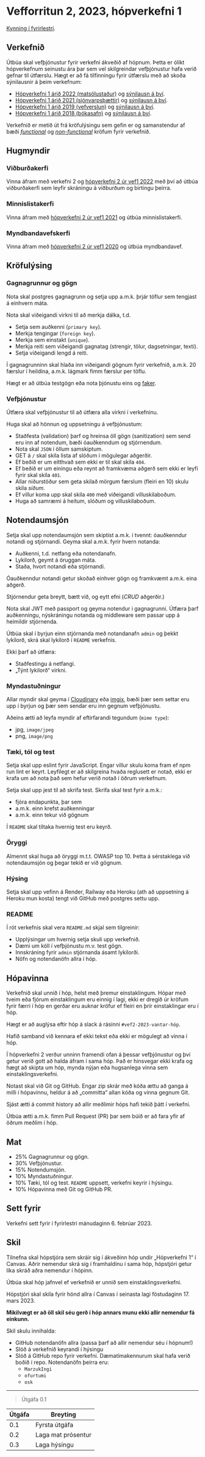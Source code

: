 # Vefforritun 2, 2023, hópverkefni 1

[Kynning í fyrirlestri](https://youtu.be/aQq6OMJ91ro).

## Verkefnið

Útbúa skal vefþjónustur fyrir verkefni ákveðið af hópnum. Þetta er ólíkt hópverkefnum seinustu ára þar sem vel skilgreindar vefþjónustur hafa verið gefnar til útfærslu. Hægt er að fá tilfinningu fyrir útfærslu með að skoða sýnilausnir á þeim verkefnum:

- [Hópverkefni 1 árið 2022 (matsölustaður)](https://github.com/vefforritun/vef2-2022-h1) og [sýnilausn á því](https://github.com/vefforritun/vef2-2022-h1-synilausn).
- [Hópverkefni 1 árið 2021 (sjónvarpsþættir)](https://github.com/vefforritun/vef2-2021-h1) og [sýnilausn á því](https://github.com/vefforritun/vef2-2021-h1-synilausn).
- [Hópverkefni 1 árið 2019 (vefverslun)](https://github.com/vefforritun/vef2-2019-h1) og [sýnilausn á því](https://github.com/vefforritun/vef2-2019-h1-synilausn).
- [Hópverkefni 1 árið 2018 (bókasafn)](https://github.com/vefforritun/vef2-2018-h1) og [sýnilausn á því](https://github.com/vefforritun/vef2-2018-h1-synilausn).

Verkefnið er metið út frá kröfulýsingu sem gefin er og samanstendur af bæði [_functional_](https://en.wikipedia.org/wiki/Functional_requirement) og [_non-functional_](https://en.wikipedia.org/wiki/Non-functional_requirement) kröfum fyrir verkefnið.

## Hugmyndir

### Viðburðakerfi

Vinna áfram með verkefni 2 og [hópverkefni 2 úr vef1 2022](https://github.com/vefforritun/vef1-2022-h2) með því að útbúa viðburðakerfi sem leyfir skráningu á viðburðum og birtingu þeirra.

### Minnislistakerfi

Vinna áfram með [hópverkefni 2 úr vef1 2021](https://github.com/vefforritun/vef1-2021-h2) og útbúa minnislistakerfi.

### Myndbandavefskerfi

Vinna áfram með [hópverkefni 2 úr vef1 2020](https://github.com/vefforritun/vef1-2020-h2) og útbúa myndbandavef.

## Kröfulýsing

### Gagnagrunnur og gögn

Nota skal postgres gagnagrunn og setja upp a.m.k. þrjár töflur sem tengjast á einhvern máta.

Nota skal viðeigandi virkni til að merkja dálka, t.d.

- Setja sem auðkenni (`primary key`).
- Merkja tengingar (`foreign key`).
- Merkja sem einstakt (`unique`).
- Merkja reiti sem viðeigandi gagnatag (strengir, tölur, dagsetningar, texti).
- Setja viðeigandi lengd á reiti.

Í gagnagrunninn skal hlaða inn viðeigandi gögnum fyrir verkefnið, a.m.k. 20 færslur í heildina, a.m.k. lágmark fimm færslur per töflu.

Hægt er að útbúa testgögn eða nota þjónustu eins og [faker](https://github.com/faker-js/faker).

### Vefþjónustur

Útfæra skal vefþjónustur til að útfæra alla virkni í verkefninu.

Huga skal að hönnun og uppsetningu á vefþjónustum:

- Staðfesta (validation) þarf og hreinsa öll gögn (sanitization) sem send eru inn af notendum, bæði óauðkenndum og stjórnendum.
- Nota skal `JSON` í öllum samskiptum.
- GET á `/` skal skila lista af slóðum í mögulegar aðgerðir.
- Ef beðið er um eitthvað sem ekki er til skal skila `404`.
- Ef beðið er um einingu eða reynt að framkvæma aðgerð sem ekki er leyfi fyrir skal skila `401`.
- Allar niðurstöður sem geta skilað mörgum færslum (fleiri en 10) skulu skila _síðum_.
- Ef villur koma upp skal skila `400` með viðeigandi villuskilaboðum.
- Huga að samræmi á heitum, slóðum og villuskilaboðum.

## Notendaumsjón

Setja skal upp notendaumsjón sem skiptist a.m.k. í tvennt: óauðkenndur notandi og stjórnandi. Geyma skal a.m.k. fyrir hvern notanda:

- Auðkenni, t.d. netfang eða notendanafn.
- Lykilorð, geymt á öruggan máta.
- Staða, hvort notandi eða stjórnandi.

Óauðkenndur notandi getur skoðað einhver gögn og framkvæmt a.m.k. eina aðgerð.

Stjórnendur geta breytt, bætt við, og eytt efni (_CRUD_ aðgerðir.)

Nota skal JWT með passport og geyma notendur i gagnagrunni. Útfæra þarf auðkenningu, nýskráningu notanda og middleware sem passar upp á heimildir stjórnenda.

Útbúa skal í byrjun einn stjórnanda með notandanafn `admin` og þekkt lykilorð, skrá skal lykilorð í `README` verkefnis.

Ekki þarf að útfæra:

- Staðfestingu á netfangi.
- „Týnt lykilorð“ virkni.

### Myndastuðningur

Allar myndir skal geyma í [Cloudinary](https://cloudinary.com/) eða [imgix](https://imgix.com/), bæði þær sem settar eru upp í byrjun og þær sem sendar eru inn gegnum vefþjónustu.

Aðeins ætti að leyfa myndir af eftirfarandi tegundum (`mime type`):

- jpg, `image/jpeg`
- png, `image/png`

### Tæki, tól og test

Setja skal upp eslint fyrir JavaScript. Engar villur skulu koma fram ef npm run lint er keyrt. Leyfilegt er að skilgreina hvaða reglusett er notað, ekki er krafa um að nota það sem hefur verið notað í öðrum verkefnum.

Setja skal upp jest til að skrifa test. Skrifa skal test fyrir a.m.k.:

- fjóra endapunkta, þar sem
- a.m.k. einn krefst auðkenningar
- a.m.k. einn tekur við gögnum

Í `README` skal tiltaka hvernig test eru keyrð.

### Öryggi

Almennt skal huga að öryggi m.t.t. OWASP top 10. Þetta á sérstaklega við notendaumsjón og þegar tekið er við gögnum.

### Hýsing

Setja skal upp vefinn á Render, Railway eða Heroku (ath að uppsetning á Heroku mun kosta) tengt við GitHub með postgres settu upp.

### README

Í rót verkefnis skal vera `README.md` skjal sem tilgreinir:

- Upplýsingar um hvernig setja skuli upp verkefnið.
- Dæmi um köll í vefþjónustu m.v. test gögn.
- Innskráning fyrir `admin` stjórnanda ásamt lykilorði.
- Nöfn og notendanöfn allra í hóp.

## Hópavinna

Verkefnið skal unnið í hóp, helst með þremur einstaklingum. Hópar með tveim eða fjórum einstaklingum eru einnig í lagi, ekki er dregið úr kröfum fyrir færri í hóp en gerðar eru auknar kröfur ef fleiri en þrír einstaklingar eru í hóp.

Hægt er að auglýsa eftir hóp á slack á rásinni `#vef2-2023-vantar-hóp`.

Hafið samband við kennara ef ekki tekst eða ekki er mögulegt að vinna í hóp.

Í hópverkefni 2 verður unninn framendi ofan á þessar vefþjónustur og því getur verið gott að halda áfram í sama hóp. Það er hinsvegar ekki krafa og hægt að skipta um hóp, mynda nýjan eða hugsanlega vinna sem einstaklingsverkefni.

Notast skal við Git og GitHub. Engar zip skrár með kóða ættu að ganga á milli í hópavinnu, heldur á að „committa“ allan kóða og vinna gegnum Git.

Sjást ætti á commit history að allir meðlimir hóps hafi tekið þátt í verkefni.

Útbúa ætti a.m.k. fimm Pull Request (PR) þar sem búið er að fara yfir af öðrum meðlim í hóp.

## Mat

- 25% Gagnagrunnur og gögn.
- 30% Vefþjónustur.
- 15% Notendumsjón.
- 10% Myndastuðningur.
- 10% Tæki, tól og test. `README` uppsett, verkefni keyrir í hýsingu.
- 10% Hópavinna með Git og GitHub PR.

## Sett fyrir

Verkefni sett fyrir í fyrirlestri mánudaginn 6. febrúar 2023.

## Skil

Tilnefna skal hópstjóra sem skráir sig í ákveðinn hóp undir „Hópverkefni 1“ í Canvas. Aðrir nemendur skrá sig í framhaldinu í sama hóp, hópstjóri getur líka skráð aðra nemendur í hópinn.

Útbúa skal hóp jafnvel ef verkefnið er unnið sem einstaklingsverkefni.

Hópstjóri skal skila fyrir hönd allra í Canvas í seinasta lagi föstudaginn 17. mars 2023.

**Mikilvægt er að öll skil séu gerð í hóp annars munu ekki allir nemendur fá einkunn.**

Skil skulu innihalda:

- GitHub notendanöfn allra (passa þarf að allir nemendur séu í hópnum!)
- Slóð á verkefnið keyrandi í hýsingu
- Slóð á GitHub repo fyrir verkefni. Dæmatímakennurum skal hafa verið boðið í repo. Notendanöfn þeirra eru:
  - `MarzukIngi`
  - `ofurtumi`
  - `osk`

---

> Útgáfa 0.1

| Útgáfa | Breyting      |
| ------ | ------------- |
| 0.1    | Fyrsta útgáfa |
| 0.2    | Laga mat prósentur |
| 0.3    | Laga hýsingu |

